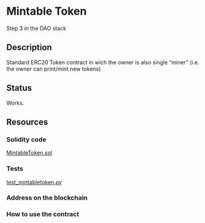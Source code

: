 # Mintable Token

Step 3 in the DAO stack

## Description

Standard ERC20 Token contract in wich the owner is also  single “miner” (i.e. the owner can print/mint new tokens)

## Status

Works. 

## Resources

### Solidity code

[MintableToken.sol](../contracts/MintableToken.sol)

### Tests

[test_mintabletoken.py](../tests/test_mintabletoken.py)

### Address on the blockchain

### How to use the contract


